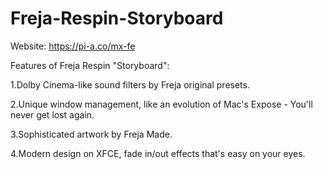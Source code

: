 # Freja-Respin-Storyboard

Website: https://pi-a.co/mx-fe

Features of Freja Respin "Storyboard":

1.Dolby Cinema-like sound filters by Freja original presets.

2.Unique window management, like an evolution of Mac's Expose - You'll never get lost again.

3.Sophisticated artwork by Freja Made.

4.Modern design on XFCE, fade in/out effects that's easy on your eyes.
